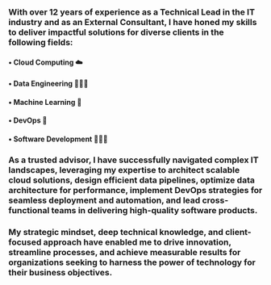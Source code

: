 ### With over 12 years of experience as a Technical Lead in the IT industry and as an External Consultant, I have honed my skills to deliver impactful solutions for diverse clients in the following fields:

#### • Cloud Computing ☁️
#### • Data Engineering 👷🏻‍♂️
#### • Machine Learning 🤖
#### • DevOps 🦾
#### • Software Development 🧑🏻‍💻

### As a trusted advisor, I have successfully navigated complex IT landscapes, leveraging my expertise to architect scalable cloud solutions, design efficient data pipelines, optimize data architecture for performance, implement DevOps strategies for seamless deployment and automation, and lead cross-functional teams in delivering high-quality software products.

### My strategic mindset, deep technical knowledge, and client-focused approach have enabled me to drive innovation, streamline processes, and achieve measurable results for organizations seeking to harness the power of technology for their business objectives.
